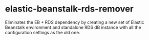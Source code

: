 # elastic-beanstalk-rds-remover
Eliminates the EB + RDS dependency by creating a new set of Elastic Beanstalk environment and standalone RDS dB instance with all the configuration settings as the old one.
